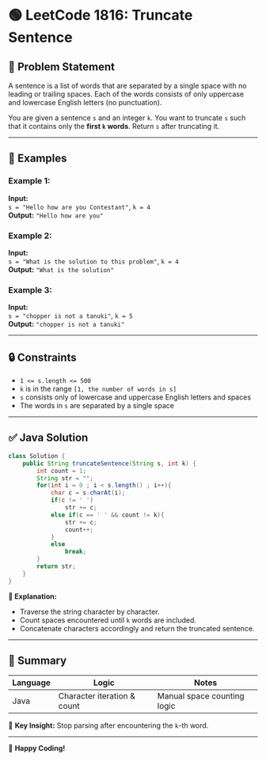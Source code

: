 # 🟢 LeetCode 1816: Truncate Sentence

## 📌 Problem Statement

A sentence is a list of words that are separated by a single space with no leading or trailing spaces. Each of the words consists of only uppercase and lowercase English letters (no punctuation).

You are given a sentence `s` and an integer `k`. You want to truncate `s` such that it contains only the **first `k` words**. Return `s` after truncating it.

---

## 🧩 Examples

### Example 1:
**Input:**  
`s = "Hello how are you Contestant"`, `k = 4`  
**Output:** `"Hello how are you"`

### Example 2:
**Input:**  
`s = "What is the solution to this problem"`, `k = 4`  
**Output:** `"What is the solution"`

### Example 3:
**Input:**  
`s = "chopper is not a tanuki"`, `k = 5`  
**Output:** `"chopper is not a tanuki"`

---

## 🔒 Constraints

- `1 <= s.length <= 500`
- `k` is in the range `[1, the number of words in s]`
- `s` consists only of lowercase and uppercase English letters and spaces
- The words in `s` are separated by a single space

---

## ✅ Java Solution

```java
class Solution {
    public String truncateSentence(String s, int k) {
        int count = 1;
        String str = "";
        for(int i = 0 ; i < s.length() ; i++){
            char c = s.charAt(i);
            if(c != ' ')
                str += c;
            else if(c == ' ' && count != k){
                str += c;
                count++;
            }
            else
                break;
        }
        return str;
    }
}
```

**📝 Explanation:**  
- Traverse the string character by character.
- Count spaces encountered until `k` words are included.
- Concatenate characters accordingly and return the truncated sentence.

---

## 🏁 Summary

| Language     | Logic                        | Notes                       |
|--------------|------------------------------|-----------------------------|
| Java         | Character iteration & count  | Manual space counting logic |

🧠 **Key Insight:** Stop parsing after encountering the `k`-th word.

---

🚀 **Happy Coding!**
